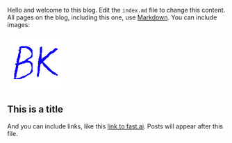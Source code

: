 Hello and welcome to this blog. Edit the `index.md` file to change this content. All pages on the blog, including this one, use [Markdown](https://guides.github.com/features/mastering-markdown/). You can include images:

![Image of BK logo](images/bk.gif)

## This is a title

And you can include links, like this [link to fast.ai](https://www.fast.ai). Posts will appear after this file. 
